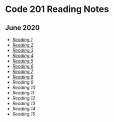 # Code 201 Reading Notes

## June 2020

* [_Reading 1_](class-01.md)
* [_Reading 2_](class-02.md)
* [_Reading 3_](class-03.md)
* [_Reading 4_](class-04.md)
* [_Reading 5_](class-05.md)
* [_Reading 6_](class-06.md)
* [_Reading 7_](class-07.md)
* [_Reading 8_](class-08.md)
* _Reading 9_
* _Reading 10_
* _Reading 11_
* _Reading 12_
* _Reading 13_
* _Reading 14_
* _Reading 15_
